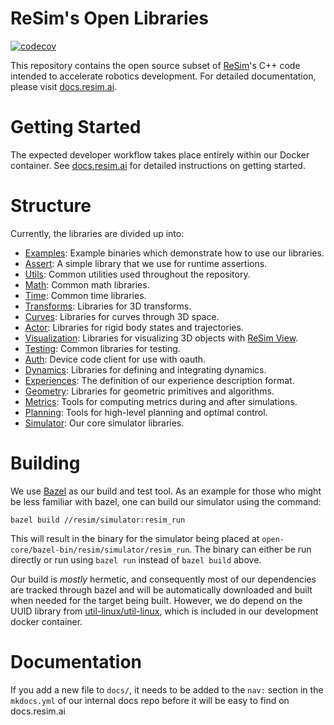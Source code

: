 # ReSim's Open Libraries

[![codecov](https://codecov.io/gh/resim-ai/open-core/branch/main/graph/badge.svg?token=URJ09ULAH4)](https://codecov.io/gh/resim-ai/open-core)

This repository contains the open source subset of
[ReSim](https://www.resim.ai/)'s C++ code intended to accelerate robotics
development. For detailed documentation, please visit
[docs.resim.ai](https://docs.resim.ai).

# Getting Started 
The expected developer workflow takes place entirely within our Docker
container. See [docs.resim.ai](https://docs.resim.ai) for detailed instructions
on getting started.

# Structure
Currently, the libraries are divided up into:

 - [Examples](resim/examples): Example binaries which demonstrate how to use our libraries.
 - [Assert](resim/assert): A simple library that we use for runtime assertions.
 - [Utils](resim/utils): Common utilities used throughout the repository.
 - [Math](resim/math): Common math libraries.
 - [Time](resim/time): Common time libraries.
 - [Transforms](resim/transforms): Libraries for 3D transforms.
 - [Curves](resim/curves): Libraries for curves through 3D space.
 - [Actor](resim/actor/state): Libraries for rigid body states and trajectories.
 - [Visualization](resim/visualization): Libraries for visualizing 3D objects
   with [ReSim View](https://docs.resim.ai/open-core/visualization/).
 - [Testing](resim/testing): Common libraries for testing.
 - [Auth](resim/auth): Device code client for use with oauth.
 - [Dynamics](resim/dynamics): Libraries for defining and integrating dynamics.
 - [Experiences](resim/experiences): The definition of our experience
   description format.
 - [Geometry](resim/geometry): Libraries for geometric primitives and
   algorithms.
 - [Metrics](resim/metrics): Tools for computing metrics during and after
   simulations.
 - [Planning](resim/planning): Tools for high-level planning and optimal
   control.
 - [Simulator](resim/simulator): Our core simulator libraries. 


# Building

We use [Bazel](https://bazel.build/) as our build and test tool. As an example
for those who might be less familiar with bazel, one can build our simulator
using the command:

```
bazel build //resim/simulator:resim_run
```

This will result in the binary for the simulator being placed at
`open-core/bazel-bin/resim/simulator/resim_run`. The binary can either be run
directly or run using `bazel run` instead of `bazel build` above.

Our build is *mostly* hermetic, and consequently most of our dependencies are
tracked through bazel and will be automatically downloaded and built when needed
for the target being built. However, we do depend on the UUID library from
[util-linux/util-linux](https://github.com/util-linux/util-linux), which is
included in our development docker container.

# Documentation

If you add a new file to `docs/`, it needs to be added to the `nav:` section in the `mkdocs.yml` of our internal docs repo before it will be easy to find on docs.resim.ai

